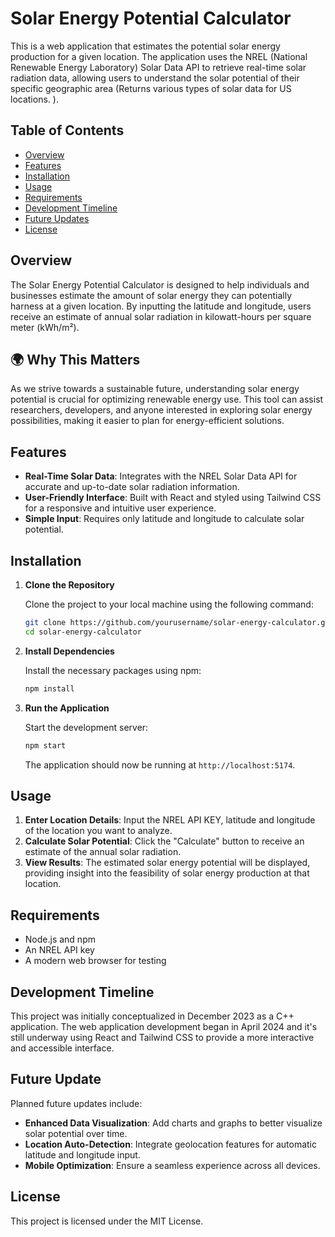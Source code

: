 # Solar Energy Potential Calculator

This is a web application that estimates the potential solar energy production for a given location. The application uses the NREL (National Renewable Energy Laboratory) Solar Data API to retrieve real-time solar radiation data, allowing users to understand the solar potential of their specific geographic area (Returns various types of solar data for US locations. ).

## Table of Contents

- [Overview](#overview)
- [Features](#features)
- [Installation](#installation)
- [Usage](#usage)
- [Requirements](#requirements)
- [Development Timeline](#development-timeline)
- [Future Updates](#future-updates)
- [License](#license)

## Overview

The Solar Energy Potential Calculator is designed to help individuals and businesses estimate the amount of solar energy they can potentially harness at a given location. By inputting the latitude and longitude, users receive an estimate of annual solar radiation in kilowatt-hours per square meter (kWh/m²).

## 🌍 Why This Matters

As we strive towards a sustainable future, understanding solar energy potential is crucial
for optimizing renewable energy use. This tool can assist researchers, developers, and anyone
interested in exploring solar energy possibilities, making it easier to plan for energy-efficient solutions.

## Features

- **Real-Time Solar Data**: Integrates with the NREL Solar Data API for accurate and up-to-date solar radiation information.
- **User-Friendly Interface**: Built with React and styled using Tailwind CSS for a responsive and intuitive user experience.
- **Simple Input**: Requires only latitude and longitude to calculate solar potential.

## Installation

1. **Clone the Repository**

   Clone the project to your local machine using the following command:

   ```bash
   git clone https://github.com/yourusername/solar-energy-calculator.git
   cd solar-energy-calculator
   ```

2. **Install Dependencies**

   Install the necessary packages using npm:

   ```bash
   npm install
   ```

3. **Run the Application**

   Start the development server:

   ```bash
   npm start
   ```

   The application should now be running at `http://localhost:5174`.

## Usage

1. **Enter Location Details**: Input the NREL API KEY, latitude and longitude of the location you want to analyze.
2. **Calculate Solar Potential**: Click the "Calculate" button to receive an estimate of the annual solar radiation.
3. **View Results**: The estimated solar energy potential will be displayed, providing insight into the feasibility of solar energy production at that location.


## Requirements

- Node.js and npm
- An NREL API key
- A modern web browser for testing

## Development Timeline

This project was initially conceptualized in December 2023 as a C++ application. The web application development began in April 2024 and it's still underway using React and Tailwind CSS to provide a more interactive and accessible interface.

## Future Update

Planned future updates include:
- **Enhanced Data Visualization**: Add charts and graphs to better visualize solar potential over time.
- **Location Auto-Detection**: Integrate geolocation features for automatic latitude and longitude input.
- **Mobile Optimization**: Ensure a seamless experience across all devices.

## License

This project is licensed under the MIT License.

